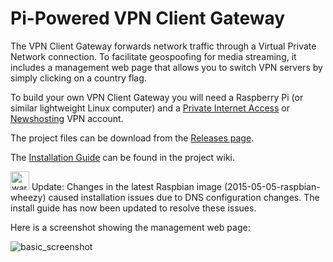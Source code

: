 <h1>Pi-Powered VPN Client Gateway</h1>
The VPN Client Gateway forwards network traffic through a Virtual Private Network connection. To facilitate geospoofing for media streaming, it includes a management web page that allows you to switch VPN servers by simply clicking on a country flag.

To build your own VPN Client Gateway you will need a Raspberry Pi (or similar lightweight Linux computer) and a [Private Internet Access](https://www.privateinternetaccess.com) or [Newshosting](https://www.newshosting.com/) VPN account.

The project files can be download from the [Releases page](https://github.com/mr-canoehead/vpn_client_gateway/releases).

The [Installation Guide](https://github.com/mr-canoehead/vpn_client_gateway/wiki/Installation-Guide) can be found in the project wiki.

<img src="https://cloud.githubusercontent.com/assets/10369989/6789777/2b9926d4-d160-11e4-839f-c8ad7c389475.png" alt="warning" width="30"> Update: Changes in the latest Raspbian image (2015-05-05-raspbian-wheezy) caused installation issues due to DNS configuration changes. The install guide has now been updated to resolve these issues.

Here is a screenshot showing the management web page:

![basic_screenshot](https://cloud.githubusercontent.com/assets/10369989/6698111/0762937e-ccb3-11e4-898e-b9be8fe8ef5e.png)
